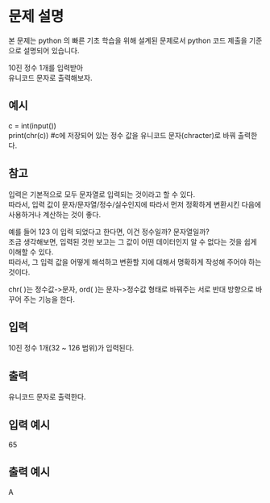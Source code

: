 # 문제 설명

본 문제는 python 의 빠른 기초 학습을 위해 설계된 문제로서 python 코드 제출을 기준으로 설명되어 있습니다.

10진 정수 1개를 입력받아  
유니코드 문자로 출력해보자.

## 예시

c = int(input())  
print(chr(c)) #c에 저장되어 있는 정수 값을 유니코드 문자(chracter)로 바꿔 출력한다.

## 참고

입력은 기본적으로 모두 문자열로 입력되는 것이라고 할 수 있다.  
따라서, 입력 값이 문자/문자열/정수/실수인지에 따라서 먼저 정확하게 변환시킨 다음에 사용하거나 계산하는 것이 좋다.

예를 들어 123 이 입력 되었다고 한다면, 이건 정수일까? 문자열일까?  
조금 생각해보면, 입력된 것만 보고는 그 값이 어떤 데이터인지 알 수 없다는 것을 쉽게 이해할 수 있다.  
따라서, 그 입력 값을 어떻게 해석하고 변환할 지에 대해서 명확하게 작성해 주어야 하는 것이다.

chr( )는 정수값->문자, ord( )는 문자->정수값 형태로 바꿔주는 서로 반대 방향으로 바꾸어 주는 기능을 한다.

## 입력

10진 정수 1개(32 ~ 126 범위)가 입력된다.

## 출력

유니코드 문자로 출력한다.

## 입력 예시

65

## 출력 예시

A
